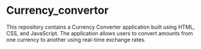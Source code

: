 # Currency_convertor
This repository contains a Currency Converter application built using HTML, CSS, and JavaScript. The application allows users to convert amounts from one currency to another using real-time exchange rates.
